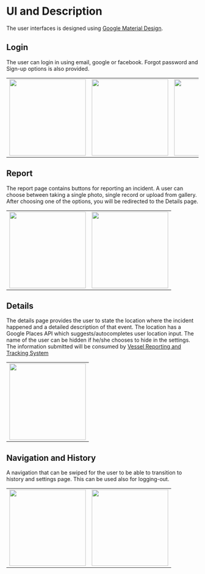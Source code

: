 # UI and Description
The user interfaces is designed using [Google Material Design](https://github.com/material-components/material-components-android).

## Login

The user can login in using email, google or facebook. Forgot password and Sign-up options is also provided. 

<table>
<tr>
<td>
  <img src="https://github.com/rjtmahinay/illegal-fishing-report-mobile/blob/master/ui/login.jpg" width="200">
</td>
<td>
 <img src="https://github.com/rjtmahinay/illegal-fishing-report-mobile/blob/master/ui/sign_up.jpg" width="200">
</td>
<td>
<img src="https://github.com/rjtmahinay/illegal-fishing-report-mobile/blob/master/ui/forgot_password.jpg" width="200">
</td>
</tr>
</table>

## Report
The report page contains buttons for reporting an incident. A user can choose between taking a single photo, single record or upload from gallery.
After choosing one of the options, you will be redirected to the Details page.

<table>
<tr>
<td>
<img src="https://github.com/rjtmahinay/illegal-fishing-report-mobile/blob/master/ui/report.jpg" width="200">
</td>
<td>
<img src="https://github.com/rjtmahinay/illegal-fishing-report-mobile/blob/master/ui/settings.jpg" width="200">
</td>
</tr>
</table>


## Details
The details page provides the user to state the location where the incident happened and a detailed description of that event. The location has a Google Places API which
suggests/autocompletes user location input. The name of the user can be hidden if he/she chooses to hide in the settings. The information submitted will be consumed by 
[Vessel Reporting and Tracking System](https://github.com/rjtmahinay/vessel-reporting)
<table>
<tr>
<td>
<img src="https://github.com/rjtmahinay/illegal-fishing-report-mobile/blob/master/ui/details.jpg" width="200">
</td>
</tr>
</table>

## Navigation and History
A navigation that can be swiped for the user to be able to transition to history and settings page. This can be used also for logging-out.
<table>
<tr>
<td>
<img src="https://github.com/rjtmahinay/illegal-fishing-report-mobile/blob/master/ui/navigation_drawer.jpg" width="200">
</td>
<td>
<img src="https://github.com/rjtmahinay/illegal-fishing-report-mobile/blob/master/ui/history.jpg" width="200">
</td>
</tr>
</table>
